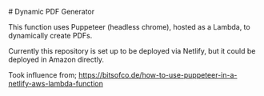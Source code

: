 # Dynamic PDF Generator

This function uses Puppeteer (headless chrome), hosted as a Lambda, to dynamically create PDFs.

Currently this repository is set up to be deployed via Netlify, but it could be deployed in Amazon directly.

Took influence from; https://bitsofco.de/how-to-use-puppeteer-in-a-netlify-aws-lambda-function

